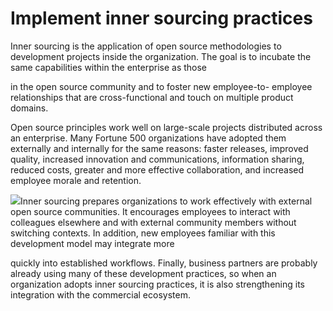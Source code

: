 Implement inner sourcing practices
==================================

Inner sourcing is the application of open source methodologies to
development projects inside the organization. The goal is to incubate
the same capabilities within the enterprise as those

in the open source community and to foster new employee-to- employee
relationships that are cross-functional and touch on multiple product
domains.

Open source principles work well on large-scale projects distributed
across an enterprise. Many Fortune 500 organizations have adopted them
externally and internally for the same reasons: faster releases,
improved quality, increased innovation and communications, information
sharing, reduced costs, greater and more effective collaboration, and
increased employee morale and retention.

![](media/image44.png)Inner sourcing prepares organizations to work
effectively with external open source communities. It encourages
employees to interact with colleagues elsewhere and with external
community members without switching contexts. In addition, new
employees familiar with this development model may integrate more

quickly into established workflows. Finally, business partners are
probably already using many of these development practices, so when an
organization adopts inner sourcing practices, it is also strengthening
its integration with the commercial ecosystem.
